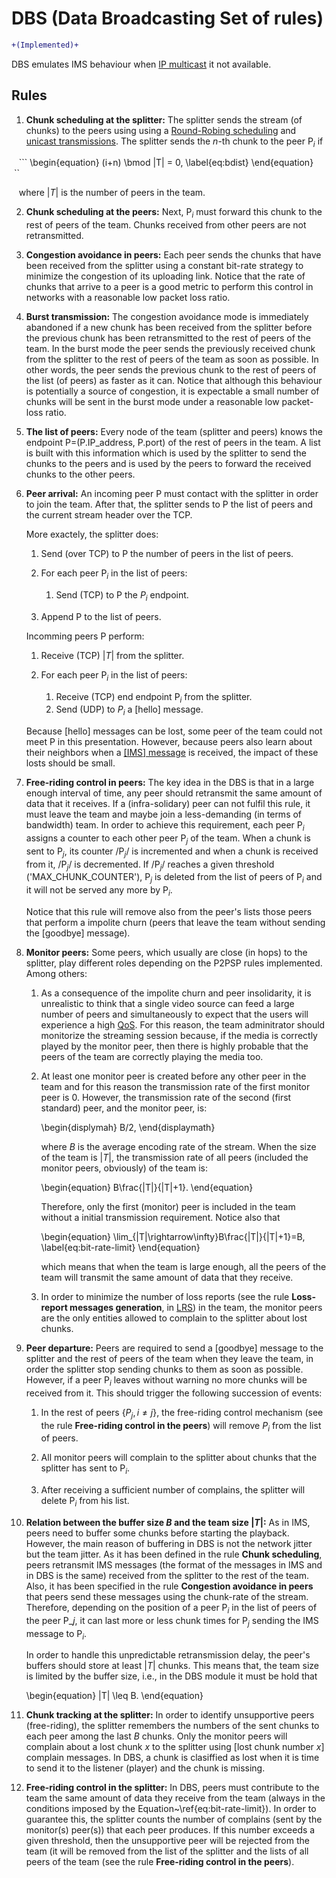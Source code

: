 DBS (Data Broadcasting Set of rules)
====================================

```diff
+(Implemented)+
```

DBS emulates IMS behaviour when
[IP multicast](https://en.wikipedia.org/wiki/IP_multicast) it not
available.


Rules
-----

1.  **Chunk scheduling at the splitter:** The splitter sends the stream (of chunks) to
	the peers using using a
	[Round-Robing scheduling](https://en.wikipedia.org/wiki/Round-robin_scheduling)
	and
	[unicast transmissions](https://en.wikipedia.org/wiki/Unicast).
	The splitter sends the $n$-th chunk to the peer P$_i$ if
	
    ```	
    \begin{equation}
	(i+n) \bmod |T| = 0, \label{eq:bdist}
    \end{equation}
    ``
    
    where $|T|$ is the number of peers in the team.
    
2.  **Chunk scheduling at the peers:** Next, P$_i$ must
    forward this chunk to the rest of peers of the team. Chunks
    received from other peers are not retransmitted.

2.  **Congestion avoidance in peers:** Each peer sends the chunks that
	have been received from the splitter using a constant bit-rate
	strategy to minimize the congestion of its uploading link. Notice
	that the rate of chunks that arrive to a peer is a good metric to
	perform this control in networks with a reasonable low packet loss
	ratio.

3.  **Burst transmission:** The congestion avoidance mode is
	immediately abandoned if a new chunk has been received from the
	splitter before the previous chunk has been retransmitted to the
	rest of peers of the team. In the burst mode the peer sends the
	previously received chunk from the splitter to the rest of peers
	of the team as soon as possible. In other words, the peer sends
	the previous chunk to the rest of peers of the list (of peers) as
	faster as it can. Notice that although this behaviour is
	potentially a source of congestion, it is expectable a small
	number of chunks will be sent in the burst mode under a reasonable
	low packet-loss ratio.

4.  **The list of peers:** Every node of the team (splitter and
	peers) knows the endpoint P=(P.IP_address, P.port) of the rest of
	peers in the team. A list is built with this information which is
	used by the splitter to send the chunks to the peers and is used
	by the peers to forward the received chunks to the other peers.

5.  **Peer arrival:** An incoming peer P must contact with the
    splitter in order to join the team. After that, the splitter sends
    to P the list of peers and the current stream header over the
    TCP.

	More exactely, the splitter does:

	1.  Send (over TCP) to P the number of peers in the list of peers.

	2.  For each peer P$_i$ in the list of peers:

	    1. Send (TCP) to P the $P_i$ endpoint.

	3.  Append P to the list of peers.

	Incomming peers P perform:

	1.  Receive (TCP) $|T|$ from the splitter.

    2.  For each peer P$_i$ in the list of peers:
		1.  Receive (TCP) end endpoint P$_i$ from the splitter.
        2.  Send (UDP) to $P_i$ a [hello] message.

	Because [hello] messages can be lost, some peer of the team could
	not meet P in this presentation. However, because peers also learn
	about their neighbors when a [[IMS] message](../IMS/README.md) is
	received, the impact of these losts should be small.

5.  **Free-riding control in peers:** The key idea in the DBS is that
	in a large enough interval of time, any peer should retransmit the
	same amount of data that it receives. If a (infra-solidary) peer
	can not fulfil this rule, it must leave the team and maybe join a
	less-demanding (in terms of bandwidth) team. In order to achieve
	this requirement, each peer P$_i$ assigns a counter to each other
	peer P$_j$ of the team. When a chunk is sent to P$_j$, its counter
	/P$_j$/ is incremented and when a chunk is received from it,
	/P$_j$/ is decremented. If /P$_j$/ reaches a given threshold
	('MAX_CHUNK_COUNTER'), P$_j$ is deleted from the list of peers of
	P$_i$ and it will not be served any more by P$_i$.

	Notice that this rule will remove also from the peer's lists those
	peers that perform a impolite churn (peers that leave the team
	without sending the [goodbye] message).

6.  **Monitor peers:** Some peers, which usually are close (in
	hops) to the splitter, play different roles depending on the P2PSP
    rules implemented. Among others:
	
    1.  As a consequence of the impolite churn and peer insolidarity,
		it is unrealistic to think that a single video source can feed
		a large number of peers and simultaneously to expect that the
		users will experience a high
		[QoS](https://en.wikipedia.org/wiki/Quality_of_service). For
		this reason, the team adminitrator should monitorize the
		streaming session because, if the media is correctly played by
		the monitor peer, then there is highly probable that the peers
		of the team are correctly playing the media too.

	2.  At least one monitor peer is created before any other peer in
		the team and for this reason the transmission rate of the first
		monitor peer is $0$. However, the transmission rate of the second
		(first standard) peer, and the monitor peer, is:

	    \begin{displymah}
           B/2,
        \end{displaymath}
		   
        where $B$ is the average encoding rate of the stream. When the
        size of the team is $|T|$, the transmission rate of all peers
        (included the monitor peers, obviously) of the team is:

	    \begin{equation}
          B\frac{|T|}{|T|+1}.
        \end{equation}
		  
	    Therefore, only the first (monitor) peer is included in the team
        without a initial transmission requirement. Notice also that

	    \begin{equation}
		  \lim_{|T|\rightarrow\infty}B\frac{|T|}{|T|+1}=B,
        \label{eq:bit-rate-limit}
        \end{equation}
		
		which means that when the team is large enough, all the peers
		of the team will transmit the same amount of data that they
		receive.

	3.  In order to minimize the number of loss reports (see the rule
		**Loss-report messages generation**, in [LRS](../LRS/README.md))
		in the team, the monitor peers are the only entities allowed to
		complain to the splitter about lost chunks.

7.  **Peer departure:** Peers are required to send a [goodbye]
	message to the splitter and the rest of peers of the team when they
	leave the team, in order the splitter stop sending chunks to
    them as soon as possible. However, if a peer P$_i$ leaves without
	warning no more chunks will be received from it. This should
	trigger the following succession of events:

	1.  In the rest of peers $\{P_j, i\neq j\}$, the free-riding
		control mechanism (see the rule **Free-riding control in the
		peers**) will remove $P_i$ from the list of peers.
		
    2.  All monitor peers will complain to the splitter about chunks
		that the splitter has sent to P$_i$.
	
    3.  After receiving a sufficient number of complains, the splitter
        will delete P$_i$ from his list.

8.  **Relation between the buffer size $B$ and the team size $|T|$:**
	As in IMS, peers need to buffer some chunks before starting the
	playback. However, the main reason of buffering in DBS is not the
	network jitter but the team jitter. As it has been defined in the
	rule **Chunk scheduling**, peers retransmit IMS messages (the
	format of the messages in IMS and in DBS is the same) received
	from the splitter to the rest of the team. Also, it has been
	specified in the rule **Congestion avoidance in peers** that peers
	send these messages using the chunk-rate of the stream. Therefore,
	depending on the position of a peer P$_i$ in the list of peers of
	the peer P_$j$, it can last more or less chunk times for P$_j$
	sending the IMS message to P$_i$.

	In order to handle this unpredictable retransmission delay, the
	peer's buffers should store at least $|T|$ chunks. This means
	that, the team size is limited by the buffer size, i.e., in the
	DBS module it must be hold that

    \begin{equation}
      |T| \leq B.
    \end{equation}

9.  **Chunk tracking at the splitter:** In order to identify
    unsupportive peers (free-riding), the splitter remembers the
    numbers of the sent chunks to each peer among the last $B$
    chunks. Only the monitor peers will complain about a lost chunk
    $x$ to the splitter using [lost chunk number $x$] complain
    messages. In DBS, a chunk is clasiffied as lost when it is time to
    send it to the listener (player) and the chunk is missing.

10. **Free-riding control in the splitter:** In DBS, peers must
    contribute to the team the same amount of data they receive from
    the team (always in the conditions imposed by the
    Equation~\ref{eq:bit-rate-limit}). In order to guarantee this, the
    splitter counts the number of complains (sent by the monitor(s)
    peer(s)) that each peer produces. If this number exceeds a given
    threshold, then the unsupportive peer will be rejected from the
    team (it will be removed from the list of the splitter and the
    lists of all peers of the team (see the rule **Free-riding control
    in the peers**).
